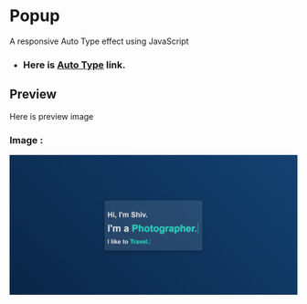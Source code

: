 # Popup
A responsive Auto Type effect using JavaScript

- ### Here is [Auto Type](https://autotypebash.netlify.app/) link.

## Preview
Here is preview image
### Image :

<p align="center">
    <img src="./image/image.png" />
</p>
